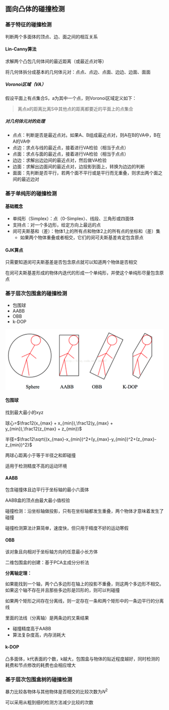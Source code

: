 ## 面向凸体的碰撞检测

### 基于特征的碰撞检测

判断两个多面体的顶点、边、面之间的相互关系

#### Lin-Canny算法

求解两个凸包几何体间的最近距离（或最近点对等）

将几何体拆分成基本的几何体元对：点点、点边、点面、边边、边面、面面

##### Voronoi区域（VA）

假设平面上有点集合S，a为其中一个点，则Voronoi区域定义如下：

> 离点a的距离比离S中其他点的距离都要近的平面上的点集合

##### 对几何体元对的处理

- 点点：判断是否是最近点对。如果A、B组成最近点对，则A在B的VA中，B在A的VA中
- 点边：求点与线的最近点，接着进行VA检验（相当于点点）
- 点面：求点与面的最近点，接着进行VA检验（相当于点点）
- 边边：求解出边边间的最近点对，然后做VA检验
- 边面：求解出边面间的最近点对，边投影到面上，转换为边边的判断
- 面面：先判断是否平行，若两个面不平行或是平行而无重叠，则求出两个面之间的最近边对

### 基于单纯形的碰撞检测

#### 基础概念

- 单纯形（Simplex）：点（0-Simplex）、线段、三角形或四面体
- 支持点：对一个多边形，给定方向上最远的点
- 闵可夫斯基和（差）：物体1上的所有点和物体2上的所有点的坐标和（差）集
  - 如果两个物体重叠或者相交，它们的闵可夫斯基差肯定包含原点

#### GJK算点

只需要知道闵可夫斯基差是否包含原点就可以知道两个物体是否相交

在闵可夫斯基差形成的物体内迭代的形成一个单纯形，并使这个单纯形尽量包含原点

### 基于层次包围盒的碰撞检测

- 包围球
- AABB
- OBB
- k-DOP

![](碰撞检测.assets/20170116152510399.png) 

#### 包围球

找到最大最小的xyz

球心=$\frac12(x_{max} + x_{min}),\frac12(y_{max} + y_{min}),\frac12(z_{max} + z_{min})$

半径=$\frac12\sqrt{(x_{max}-x_{min})^2+(y_{max}-y_{min})^2+(z_{max}-z_{min})^2}$

两球心距离小于等于半径之和即碰撞

适用于检测精度不高的运动环境

#### AABB

包含碰撞体且边平行于坐标轴的最小六面体

AABB盒的顶点由最大最小值校验

碰撞检测：沿坐标轴做投影，只有在坐标轴都发生重叠，两个物体才意味着发生了碰撞

碰撞检测算法计算简单，速度快，但只用于精度不好的运动寒假

#### OBB

该对象且向相对于坐标轴方向的任意最小长方体

二维包围盒的创建：基于PCA主成分分析法

**分离轴定理：**

如果能找到一个轴，两个凸多边形在轴上的投影不重叠，则这两个多边形不相交。如果这个轴不存在并且那些多边形是凹形的，则可以判碰撞

如果两个矩形之间存在分离线，则一定存在一条和两个矩形中的一条边平行的分离线

里面的法线（分离轴）是两条边的叉乘结果

- 碰撞精度高于AABB
- 算法复杂度高，内存消耗大

#### k-DOP

凸多面体，k代表面的个数，k越大，包围盒与物体的贴近程度越好，同时检测的耗费和节点修改的耗费也会相应增大

### 基于层次包围盒树的碰撞检测

暴力比较各物体与其他物体是否相交的比较次数为$N^2$

可以采用从粗到细的检测方法减少比较的次数